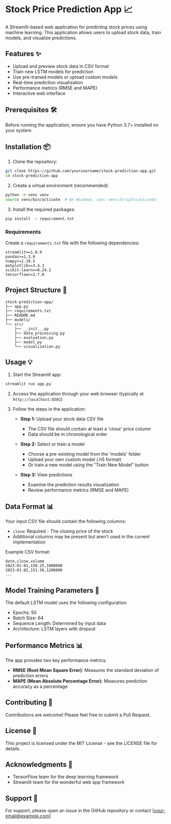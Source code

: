 # Stock Price Prediction App 📈

A Streamlit-based web application for predicting stock prices using machine learning. This application allows users to upload stock data, train models, and visualize predictions.

## Features ✨

- Upload and preview stock data in CSV format
- Train new LSTM models for prediction
- Use pre-trained models or upload custom models
- Real-time prediction visualization
- Performance metrics (RMSE and MAPE)
- Interactive web interface

## Prerequisites 🛠️

Before running the application, ensure you have Python 3.7+ installed on your system.

## Installation 📦

1. Clone the repository:
```bash
git clone https://github.com/yourusername/stock-prediction-app.git
cd stock-prediction-app
```

2. Create a virtual environment (recommended):
```bash
python -m venv venv
source venv/bin/activate  # On Windows, use: venv\Scripts\activate
```

3. Install the required packages:
```bash
pip install -r requirement.txt
```

### Requirements

Create a `requirements.txt` file with the following dependencies:
```
streamlit>=1.0.0
pandas>=1.3.0
numpy>=1.19.5
matplotlib>=3.4.3
scikit-learn>=0.24.2
tensorflow>=2.7.0
```

## Project Structure 📁

```
stock-prediction-app/
├── app.py
├── requirements.txt
├── README.md
├── models/
└── src/
    ├── __init__.py
    ├── data_processing.py
    ├── evaluation.py
    ├── model.py
    └── visualization.py
```

## Usage 💡

1. Start the Streamlit app:
```bash
streamlit run app.py
```

2. Access the application through your web browser (typically at `http://localhost:8501`)

3. Follow the steps in the application:
   - **Step 1:** Upload your stock data CSV file
     - The CSV file should contain at least a 'close' price column
     - Data should be in chronological order
   
   - **Step 2:** Select or train a model
     - Choose a pre-existing model from the 'models' folder
     - Upload your own custom model (.h5 format)
     - Or train a new model using the "Train New Model" button
   
   - **Step 3:** View predictions
     - Examine the prediction results visualization
     - Review performance metrics (RMSE and MAPE)

## Data Format 📊

Your input CSV file should contain the following columns:
- `close`: Required - The closing price of the stock
- Additional columns may be present but aren't used in the current implementation

Example CSV format:
```
date,close,volume
2023-01-01,150.25,1000000
2023-01-02,151.50,1200000
...
```

## Model Training Parameters 🧠

The default LSTM model uses the following configuration:
- Epochs: 50
- Batch Size: 64
- Sequence Length: Determined by input data
- Architecture: LSTM layers with dropout

## Performance Metrics 📊

The app provides two key performance metrics:
- **RMSE (Root Mean Square Error)**: Measures the standard deviation of prediction errors
- **MAPE (Mean Absolute Percentage Error)**: Measures prediction accuracy as a percentage

## Contributing 🤝

Contributions are welcome! Please feel free to submit a Pull Request.

## License 📄

This project is licensed under the MIT License - see the LICENSE file for details.

## Acknowledgments 🙏

- TensorFlow team for the deep learning framework
- Streamlit team for the wonderful web app framework

## Support 💬

For support, please open an issue in the GitHub repository or contact [your-email@example.com]
